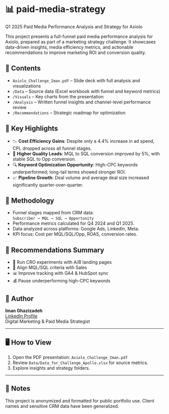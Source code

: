 # 📊  paid-media-strategy
Q1 2025 Paid Media Performance Analysis and Strategy for Axiolo 

This project presents a full-funnel paid media performance analysis for Axiolo, prepared as part of a marketing strategy challenge. It showcases data-driven insights, media efficiency metrics, and actionable recommendations to improve marketing ROI and conversion quality.

## 📁 Contents

- `Axiolo_Challenge_Iman.pdf` – Slide deck with full analysis and visualizations
- `/Data` – Source data (Excel workbook with funnel and keyword metrics)
- `/Visuals` – Key charts from the presentation
- `/Analysis` – Written funnel insights and channel-level performance review
- `/Recommendations` – Strategic roadmap for optimization

## 📌 Key Highlights

- 📉 **Cost Efficiency Gains**: Despite only a 4.4% increase in ad spend, CPL dropped across all funnel stages.
- 🧲 **Higher Quality Leads**: MQL to SQL conversion improved by 5%, with stable SQL to Opp conversion.
- 🔍 **Keyword Optimization Opportunity**: High-CPC keywords underperformed; long-tail terms showed stronger ROI.
- 📈 **Pipeline Growth**: Deal volume and average deal size increased significantly quarter-over-quarter.

## 🔬 Methodology

- Funnel stages mapped from CRM data:  
  `Subscriber → MQL → SQL → Opportunity`
- Performance metrics calculated for Q4 2024 and Q1 2025.
- Data analyzed across platforms: Google Ads, LinkedIn, Meta.
- KPI focus: Cost per MQL/SQL/Opp, ROAS, conversion rates.

## 🚀 Recommendations Summary

- 🧪 Run CRO experiments with A/B landing pages
- 🤝 Align MQL/SQL criteria with Sales
- 📊 Improve tracking with GA4 & HubSpot sync
- 💰 Pause underperforming high-CPC keywords

## 👤 Author

**Iman Ghazizadeh**  
[LinkedIn Profile](https://www.linkedin.com/in/iman-ghazizadeh/)  
Digital Marketing & Paid Media Strategist

---

## 🖥️ How to View

1. Open the PDF presentation: `Axiolo_Challenge_Iman.pdf`
2. Review `Data/Data_for_Challenge_Apollo.xlsx` for source metrics.
3. Explore insights and strategy folders.

---

## 📌 Notes

This project is anonymized and formatted for public portfolio use. Client names and sensitive CRM data have been generalized.

